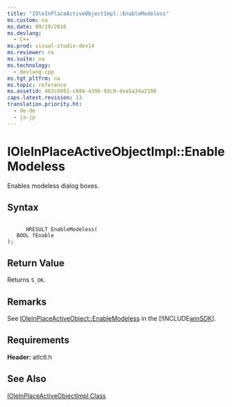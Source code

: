 ```yaml
---
title: "IOleInPlaceActiveObjectImpl::EnableModeless"
ms.custom: na
ms.date: 09/19/2016
ms.devlang: 
  - C++
ms.prod: visual-studio-dev14
ms.reviewer: na
ms.suite: na
ms.technology: 
  - devlang-cpp
ms.tgt_pltfrm: na
ms.topic: reference
ms.assetid: 463c6051-c684-439b-93c0-4ea5a34a2106
caps.latest.revision: 13
translation.priority.ht: 
  - de-de
  - ja-jp
---
```

# IOleInPlaceActiveObjectImpl::EnableModeless
Enables modeless dialog boxes.  
  
## Syntax  
  
```  
  
      HRESULT EnableModeless(  
   BOOL fEnable   
);  
```  
  
## Return Value  
 Returns `S_OK`.  
  
## Remarks  
 See [IOleInPlaceActiveObject::EnableModeless](http://msdn.microsoft.com/library/windows/desktop/ms680115) in the [!INCLUDE[winSDK](../vs140/includes/winSDK_md.md)].  
  
## Requirements  
 **Header:** atlctl.h  
  
## See Also  
 [IOleInPlaceActiveObjectImpl Class](../vs140/IOleInPlaceActiveObjectImpl-Class.md)